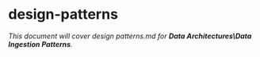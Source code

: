 # design-patterns

_This document will cover design patterns.md for **Data Architectures\Data Ingestion Patterns**._
